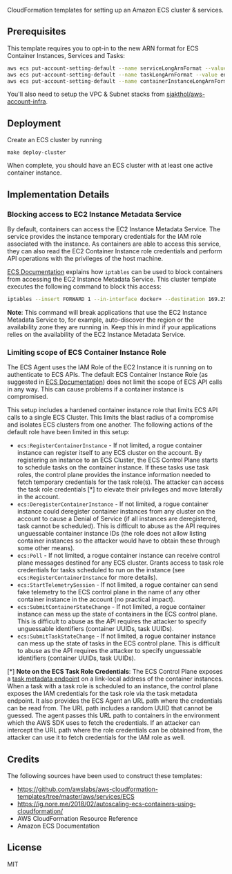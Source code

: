 CloudFormation templates for setting up an Amazon ECS cluster & services.

## Prerequisites

This template requires you to opt-in to the new ARN format for ECS Container Instances, Services and Tasks:

```bash
aws ecs put-account-setting-default --name serviceLongArnFormat --value enabled
aws ecs put-account-setting-default --name taskLongArnFormat --value enabled
aws ecs put-account-setting-default --name containerInstanceLongArnFormat --value enabled
```

You'll also need to setup the VPC & Subnet stacks from [sjakthol/aws-account-infra](https://github.com/sjakthol/aws-account-infra).

## Deployment

Create an ECS cluster by running

```
make deploy-cluster
```

When complete, you should have an ECS cluster with at least one active container
instance.

## Implementation Details

### Blocking access to EC2 Instance Metadata Service
By default, containers can access the EC2 Instance Metadata Service. The service provides the instance temporary credentials for the IAM role associated with the instance. As containers are able to access this service, they can also read the EC2 Container Instance role credentials and perform API operations with the privileges of the host machine.

[ECS Documentation](https://docs.aws.amazon.com/AmazonECS/latest/developerguide/instance_IAM_role.html) explains how `iptables` can be used to block containers from accessing the EC2 Instance Metadata Service. This cluster template executes the following command to block this access:

```bash
iptables --insert FORWARD 1 --in-interface docker+ --destination 169.254.169.254/32 --jump DROP
```

**Note**: This command will break applications that use the EC2 Instance Metadata Service to, for example, auto-discover the region or the availability zone they are running in. Keep this in mind if your applications relies on the availability of the EC2 Instance Metadata Service.

### Limiting scope of ECS Container Instance Role
The ECS Agent uses the IAM Role of the EC2 Instance it is running on to authenticate to ECS APIs. The default ECS Container Instance Role (as suggested in [ECS Documentation](https://docs.aws.amazon.com/AmazonECS/latest/developerguide/instance_IAM_role.html)) does not limit the scope of ECS API calls in any way. This can cause problems if a container instance is compromised.

This setup includes a hardened container instance role that limits ECS API calls to a single ECS Cluster. This limits the blast radius of a compromise and isolates ECS clusters from one another. The following actions of the default role have been limited in this setup:

* `ecs:RegisterContainerInstance` - If not limited, a rogue container instance can register itself to any ECS cluster on the account. By registering an instance to an ECS Cluster, the ECS Control Plane starts to schedule tasks on the container instance. If these tasks use task roles, the control plane provides the instance information needed to fetch temporary credentials for the task role(s). The attacker can access the task role credentials [*] to elevate their privileges and move laterally in the account.
* `ecs:DeregisterContainerInstance` - If not limited, a rogue container instance could deregister container instances from any cluster on the account to cause a Denial of Service (if all instances are deregistered, task cannot be scheduled). This is difficult to abuse as the API requires unguessable container instance IDs (the role does not allow listing container instances so the attacker would have to obtain these through some other means).
* `ecs:Poll` - If not limited, a rogue container instance can receive control plane messages destined for any ECS cluster. Grants access to task role credentials for tasks scheduled to run on the instance (see `ecs:RegisterContainerInstance` for more details).
* `ecs:StartTelemetrySession` - If not limited, a rogue container can send fake telemetry to the ECS control plane in the name of any other container instance in the account (no practical impact).
* `ecs:SubmitContainerStateChange` - If not limited, a rogue container instance can mess up the state of containers in the ECS control plane. This is difficult to abuse as the API requires the attacker to specify unguessable identifiers (container UUIDs, task UUIDs).
* `ecs:SubmitTaskStateChange` -  If not limited, a rogue container instance can mess up the state of tasks in the ECS control plane. This is difficult to abuse as the API requires the attacker to specify unguessable identifiers (container UUIDs, task UUIDs).

[*] **Note on the ECS Task Role Credentials**: The ECS Control Plane exposes a [task metadata endpoint](https://docs.aws.amazon.com/AmazonECS/latest/developerguide/task-metadata-endpoint.html) on a link-local address of the container instances. When a task with a task role is scheduled to an instance, the control plane exposes the IAM credentials for the task role via the task metadata endpoint. It also provides the ECS Agent an URL path where the credentials can be read from. The URL path includes a random UUID that cannot be guessed. The agent passes this URL path to containers in the environment which the AWS SDK uses to fetch the credentials. If an attacker can intercept the URL path where the role credentials can be obtained from, the attacker can use it to fetch credentials for the IAM role as well.

## Credits
The following sources have been used to construct these templates:
* https://github.com/awslabs/aws-cloudformation-templates/tree/master/aws/services/ECS
* https://ig.nore.me/2018/02/autoscaling-ecs-containers-using-cloudformation/
* AWS CloudFormation Resource Reference
* Amazon ECS Documentation

## License

MIT

